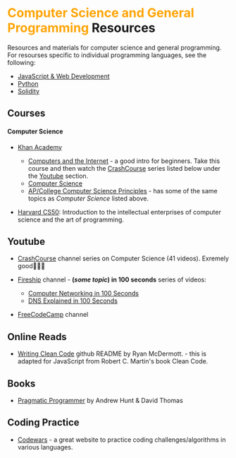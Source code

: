 # <span style="color:orange">Computer Science and General Programming</span> Resources

Resources and materials for computer science and general programming. For resourses specific to individual programming languages, see the following:

- [JavaScript & Web Development](./JavaScript_WebDevelopment.md)
- [Python](./Python.md)
- [Solidity](./Solidity.md)

## Courses

#### Computer Science

- [Khan Academy](https://www.khanacademy.org/computing)

  - [Computers and the Internet](https://www.khanacademy.org/computing/computers-and-internet) - a good intro for beginners. Take this course and then watch the [CrashCourse](https://www.youtube.com/watch?v=tpIctyqH29Q&list=PL8dPuuaLjXtNlUrzyH5r6jN9ulIgZBpdo) series listed below under the [Youtube](#Youtube) section.
  - [Computer Science](https://www.khanacademy.org/computing/computer-science)
  - [AP/College Computer Science Principles](https://www.khanacademy.org/computing/ap-computer-science-principles) - has some of the same topics as _Computer Science_ listed above.

- [Harvard CS50](https://cs50.harvard.edu/x/2021/): Introduction to the intellectual enterprises of computer science and the art of programming.

## Youtube

- [CrashCourse](https://www.youtube.com/watch?v=tpIctyqH29Q&list=PL8dPuuaLjXtNlUrzyH5r6jN9ulIgZBpdo) channel series on Computer Science (41 videos). Exremely good:star2::star2::star2:
- [Fireship](https://www.youtube.com/c/Fireship) channel - **(_some topic_) in 100 seconds** series of videos:

  - [Computer Networking in 100 Seconds](https://youtu.be/keeqnciDVOo)
  - [DNS Explained in 100 Seconds](https://youtu.be/UVR9lhUGAyU)

- [FreeCodeCamp](https://www.youtube.com/c/Freecodecamp) channel

## Online Reads

- [Writing Clean Code](https://github.com/ryanmcdermott/clean-code-javascript) github README by Ryan McDermott. - this is adapted for JavaScript from Robert C. Martin's book Clean Code.

## Books

- [Pragmatic Programmer](https://en.wikipedia.org/wiki/The_Pragmatic_Programmer) by Andrew Hunt & David Thomas

## Coding Practice

- [Codewars](https://www.codewars.com/) - a great website to practice coding challenges/algorithms in various languages.
